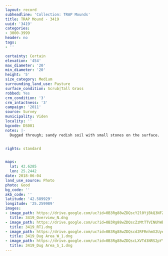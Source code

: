 ```yaml
---
layout: record
subheadline: 'Collection: TRAP Mounds'
title: TRAP Mound - 3419
uuid: '3419'
categories:
- 3000-3999
header: no
tags:
- ''

certainty: Certain
elevation: '454'
max_diameter: '20'
min_diameter: '20'
height: '5'
size_category: Medium
surrounding_land_use: Pasture
surface_condition: Scrub|Tall Grass
robbed: Yes
crm_condition: '3'
crm_intactness: '3'
campaign: '2011'
source: Survey
municipality: Viden
locality: ''
bgcode: DS001
notes: |-
  Dugged through; sandy redish soil with small stones on the surface.


rights: standard


maps:
  lat: 42.6285
  lon: 25.2442
date: 2018-06-04
land_use_source: Photo
photo: Good
bg_code: ''
akb_code: ''
latitude: '42.589929'
longitude: '25.259989'
images:
- image_path: https://drive.google.com/uc?id=0B3Rg88wZDQscY2l0YjBkQ3NFZWc
  title: 3419_Overview_N.dng
- image_path: https://drive.google.com/uc?id=0B3Rg88wZDQscZzMtTTVINUhWbHM
  title: 3419_RT1.dng
- image_path: https://drive.google.com/uc?id=0B3Rg88wZDQscd2RFRnhmX2UyeFE
  title: 3419_Dug Area_W_1.dng
- image_path: https://drive.google.com/uc?id=0B3Rg88wZDQscLXVTd3NRS2pYYkE
  title: 3419_Dug Area_S_1.dng
---
```

